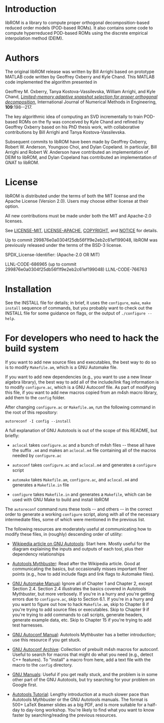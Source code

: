 # Introduction

libROM is a library to compute proper orthogonal decomposition-based
reduced order models (POD-based ROMs). It also contains some code to
compute hyperreduced POD-based ROMs using the discrete empirical
interpolation method (DEIM).

# Authors

The original libROM release was written by Bill Arrighi based on
prototype MATLAB code written by Geoffrey Oxberry and Kyle Chand. This
MATLAB code implemented the algorithm presented in

Geoffrey M. Oxberry, Tanya Kostova-Vassilevska, William Arrighi, and
Kyle Chand, [_Limited-memory adaptive snapshot selection for proper
orthogonal
decomposition_](https://onlinelibrary.wiley.com/doi/full/10.1002/nme.5283),
International Journal of Numerical Methods in Engineering,
**109**:198--217.

The key algorithmic idea of computing an SVD incrementally to train
POD-based ROMs on the fly was conceived by Kyle Chand and refined by
Geoffrey Oxberry based on his PhD thesis work, with collaborative
contributions by Bill Arrighi and Tanya Kostova-Vassilevska.

Subsequent commits to libROM have been made by Geoffrey Oxberry,
Robert W. Anderson, Youngsoo Choi, and Dylan Copeland. In particular,
Bill Arrighi and Robert W. Anderson have contributed an implementation
of DEIM to libROM, and Dylan Copeland has contributed an
implementation of GNAT to libROM.

# License

libROM is distributed under the terms of both the MIT license and the
Apache License (Version 2.0). Users may choose either license at their
option.

All new contributions must be made under both the MIT and Apache-2.0 licenses.

See
[LICENSE-MIT](https://github.com/LLNL/libROM/blob/master/LICENSE-MIT),
[LICENSE-APACHE](https://github.com/LLNL/libROM/blob/master/LICENSE-APACHE),
[COPYRIGHT](https://github.com/LLNL/libROM/blob/master/COPYRIGHT), and
[NOTICE](https://github.com/LLNL/libROM/blob/master/NOTICE) for
details.

Up to commit 299876e0a0304f25db56f1f9e2eb2c61ef199048, libROM was
previously released under the terms of the BSD-3 license.

SPDX_License-Identifier: (Apache-2.0 OR MIT)

LLNL-CODE-686965 (up to commit 299876e0a0304f25db56f1f9e2eb2c61ef199048)
LLNL-CODE-766763

# Installation

See the INSTALL file for details; in brief, it uses the `configure`,
`make`, `make install` sequence of commands, but you probably want to
check out the INSTALL file for some guidance on flags, or the output
of `./configure --help`.

# For developers who need to hack the build system

If you want to add new source files and executables, the best way to
do so is to modify `Makefile.am`, which is a GNU Automake file.

If you want to add new dependencies (e.g., you want to use a new
linear algebra library), the best way to add all of the include/link
flag information is to modify `configure.ac`, which is a GNU Autoconf
file. As part of modifying this file, if you want to add new macros
copied from an m4sh macro library, add them to the `config` folder.

After changing `configure.ac` or `Makefile.am`, run the following
command in the root of this repository:

```console
autoreconf -I config --install
```

A full explanation of GNU Autotools is out of the scope of this
README, but briefly:

* `aclocal` takes `configure.ac` and a bunch of m4sh files -- these
  all have the suffix `.m4` and makes an `aclocal.m4` file containing
  all of the macros needed by `configure.ac`

* `autoconf` takes `configure.ac` and `aclocal.m4` and generates a
  `configure` script

* `automake` takes `Makefile.am`, `configure.ac`, and `aclocal.m4` and
  generates a `Makefile.in` file

* `configure` takes `Makefile.in` and generates a `Makefile`, which
  can be used with GNU Make to build and install libROM

The `autoreconf` command runs these tools -- and others -- in the
correct order to generate a working `configure` script, along with all
of the necessary intermediate files, some of which were mentioned in
the previous list.

The following resources are moderately useful at communicating how to
modify these files, in (roughly) descending order of utility:

* [Wikipedia article on GNU
  Autotools](https://en.wikipedia.org/wiki/GNU_Build_System): Start
  here. Mostly useful for the diagram explaining the inputs and
  outputs of each tool, plus their dependency relationships

* [Autotools Mythbuster](https://autotools.io/index.html): Read after
  the Wikipedia article. Good at communicating the basics, but
  occasionally misses important finer points (e.g., how to add include
  flags and link flags to Automake files).

* [GNU Automake
  Manual](https://www.gnu.org/software/automake/manual/): Ignore all
  of Chapter 1 and Chapter 2, except Section 2.4. Section 2.4
  illustrates the basics covered in Autotools Mythbuster, but more
  verbosely. If you're in a hurry and you're getting errors due to
  `configure.ac`, skip to Section 6.1. If you're in a hurry and you
  want to figure out how to hack `Makefile.am`, skip to Chapter 8 if
  you're trying to add source files or executables. Skip to Chapter 9
  if you're trying to add commands to call scripts, generate headers,
  generate example data, etc. Skip to Chapter 15 if you're trying to
  add test harnesses.

* [GNU Autoconf
  Manual](https://www.gnu.org/software/autoconf/manual/index.html):
  Autotools Mythbuster has a better introduction; use this resource if
  you get stuck.

* [GNU Autoconf
  Archive](https://www.gnu.org/software/autoconf-archive/index.html):
  Collection of prebuilt m4sh macros for autoconf. Useful to search
  for macros that might do what you need (e.g., detect C++
  features). To "install" a macro from here, add a text file with the
  macro to the `config` directory.

* [GNU Manuals](https://www.gnu.org/manual/manual.html): Useful if you
  get really stuck, and the problem is in some other part of the GNU
  Autotools, but try searching for your problem on Google first.

* [Autotools Tutorial](https://www.lrde.epita.fr/~adl/autotools.html):
  Lengthy introduction at a much slower pace than Autotools Mythbuster
  or the GNU Autotools manuals. The format is 500+ LaTeX Beamer slides
  as a big PDF, and is more suitable for a half-day to day-long
  workshop. You're likely to find what you want to know faster by
  searching/reading the previous resources.
